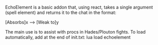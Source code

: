 EchoElement is a basic addon that, using react, takes a single argument (spell element) and returns it to the chat in the format:

[Absorbs]x --> [Weak to]y

The main use is to assist with procs in Hades/Plouton fights. To load automatically, add at the end of init.txt:
lua load echoelement
